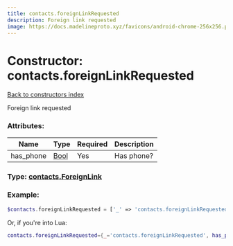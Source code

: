 ```yaml
---
title: contacts.foreignLinkRequested
description: Foreign link requested
image: https://docs.madelineproto.xyz/favicons/android-chrome-256x256.png
---
```

# Constructor: contacts.foreignLinkRequested  
[Back to constructors index](index.md)



Foreign link requested

### Attributes:

| Name     |    Type       | Required | Description |
|----------|---------------|----------|-------------|
|has\_phone|[Bool](../types/Bool.md) | Yes|Has phone?|



### Type: [contacts.ForeignLink](../types/contacts.ForeignLink.md)


### Example:

```php
$contacts.foreignLinkRequested = ['_' => 'contacts.foreignLinkRequested', 'has_phone' => Bool];
```  


Or, if you're into Lua:

```lua
contacts.foreignLinkRequested={_='contacts.foreignLinkRequested', has_phone=Bool}

```


